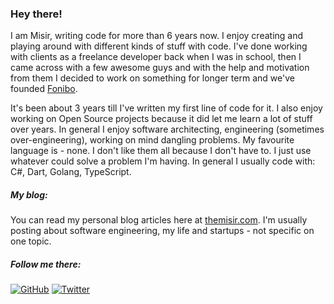 ### Hey there!

I am Misir, writing code for more than 6 years now. I enjoy creating and playing around with different kinds of stuff with code. I've done working with clients as a freelance developer back when I was in school, then I came across with a few awesome guys and with the help and motivation from them I decided to work on something for longer term and we've founded [Fonibo](https://fonibo.com/en).

It's been about 3 years till I've written my first line of code for it. I also enjoy working on Open Source projects because it did let me learn a lot of stuff over years. In general I enjoy software architecting, engineering (sometimes over-engineering), working on mind dangling problems. My favourite language is - none. I don't like them all because I don't have to. I just use whatever could solve a problem I'm having. In general I usually code with: C#, Dart, Golang, TypeScript. 

##### My blog:

You can read my personal blog articles here at [themisir.com](https://themisir.com). I'm usually posting about software engineering, my life and startups - not specific on one topic.

##### Follow me there:

[![GitHub](https://img.shields.io/github/followers/themisir?style=social)](https://github.com/themisir)
[![Twitter](https://img.shields.io/twitter/follow/themisir?style=social)](https://twitter.com/themisir)
